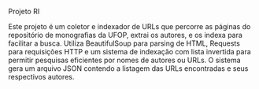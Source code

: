 Projeto RI

Este projeto é um coletor e indexador de URLs que percorre as páginas do repositório de monografias da UFOP, extrai os autores, e os indexa para facilitar a busca. Utiliza BeautifulSoup para parsing de HTML, Requests para requisições HTTP e um sistema de indexação com lista invertida para permitir pesquisas eficientes por nomes de autores ou URLs. O sistema gera um arquivo JSON contendo a listagem das URLs encontradas e seus respectivos autores.  
